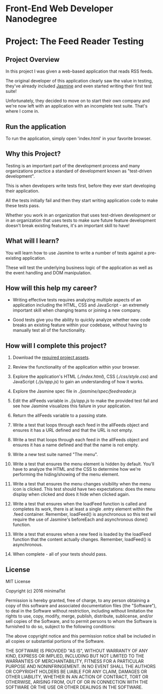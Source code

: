 # Front-End Web Developer Nanodegree

# Project: The Feed Reader Testing 

## Project Overview

In this project I was given a web-based application that reads RSS feeds. 

The original developer of this application clearly saw the value in testing, they've already included [Jasmine](http://jasmine.github.io/) and even started writing their first test suite! 

Unfortunately, they decided to move on to start their own company and we're now left with an application with an incomplete test suite. That's where I come in.

## Run the application

To run the application, simply open 'index.html' in your favorite browser.

## Why this Project?

Testing is an important part of the development process and many organizations practice a standard of development known as "test-driven development". 

This is when developers write tests first, before they ever start developing their application. 

All the tests initially fail and then they start writing application code to make these tests pass.

Whether you work in an organization that uses test-driven development or in an organization that uses tests to make sure future feature development doesn't break existing features, it's an important skill to have!

## What will I learn?

You will learn how to use Jasmine to write a number of tests against a pre-existing application. 

These will test the underlying business logic of the application as well as the event handling and DOM manipulation.

## How will this help my career?

* Writing effective tests requires analyzing multiple aspects of an application including the HTML, CSS and JavaScript - an extremely important skill when changing teams or joining a new company.

* Good tests give you the ability to quickly analyze whether new code breaks an existing feature within your codebase, without having to manually test all of the functionality.

## How will I complete this project?

1. Download the [required project assets](http://github.com/udacity/frontend-nanodegree-feedreader).

2. Review the functionality of the application within your browser.

3. Explore the application's HTML (*./index.html*), CSS (*./css/style.css*) and JavaScript (*./js/app.js*) to gain an understanding of how it works.

4. Explore the Jasmine spec file in *./jasmine/spec/feedreader.js*

5. Edit the allFeeds variable in *./js/app.js* to make the provided test fail and see how Jasmine visualizes this failure in your application.

6. Return the allFeeds variable to a passing state.

7. Write a test that loops through each feed in the allFeeds object and ensures it has a URL defined and that the URL is not empty.

8. Write a test that loops through each feed in the allFeeds object and ensures it has a name defined and that the name is not empty.

9. Write a new test suite named "The menu".

10. Write a test that ensures the menu element is hidden by default. You'll have to analyze the HTML and the CSS to determine how we're performing the hiding/showing of the menu element.

11. Write a test that ensures the menu changes visibility when the menu icon is clicked. This test should have two expectations: does the menu display when clicked and does it hide when clicked again.

12. Write a test that ensures when the loadFeed function is called and completes its work, there is at least a single .entry element within the .feed container. Remember, loadFeed() is asynchronous so this test wil require the use of Jasmine's beforeEach and asynchronous done() function.

13. Write a test that ensures when a new feed is loaded by the loadFeed function that the content actually changes. Remember, loadFeed() is asynchronous.

14. When complete - all of your tests should pass.

## License

MIT License

Copyright (c) 2016 minimal1st

Permission is hereby granted, free of charge, to any person obtaining a copy of this software and associated documentation files (the "Software"), to deal in the 	Software without restriction, including without limitation the rights to use, copy, modify, merge, publish, distribute, sublicense, and/or sell copies of the Software, and to permit persons to whom the Software is furnished to do so, subject to the following conditions:

The above copyright notice and this permission notice shall be included in all copies or substantial portions of the Software.

THE SOFTWARE IS PROVIDED "AS IS", WITHOUT WARRANTY OF ANY KIND, EXPRESS OR IMPLIED, INCLUDING BUT NOT LIMITED TO THE WARRANTIES OF MERCHANTABILITY, FITNESS FOR A PARTICULAR PURPOSE AND NONINFRINGEMENT. IN NO EVENT SHALL THE AUTHORS OR COPYRIGHT HOLDERS BE LIABLE FOR ANY CLAIM, DAMAGES OR OTHER LIABILITY, WHETHER IN AN ACTION OF CONTRACT, TORT OR OTHERWISE, ARISING FROM, OUT OF OR IN CONNECTION WITH THE SOFTWARE OR THE USE OR OTHER DEALINGS IN THE SOFTWARE.
